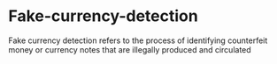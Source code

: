 # Fake-currency-detection
Fake currency detection refers to the process of identifying counterfeit money or currency notes that are illegally produced and circulated

